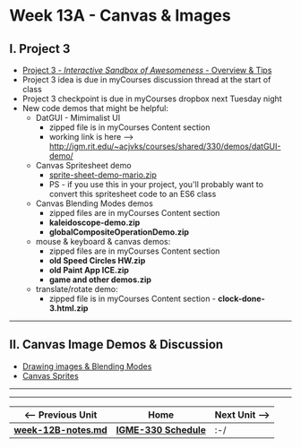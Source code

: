 # Week 13A - Canvas & Images

## I. Project 3
- [Project 3 - *Interactive Sandbox of Awesomeness* - Overview & Tips](../projects/p3-overview-and-tips.md)
- Project 3 idea is due in myCourses discussion thread at the start of class
- Project 3 checkpoint is due in myCourses dropbox next Tuesday night
- New code demos that might be helpful:
  - DatGUI - Mimimalist UI
    - zipped file is in myCourses Content section
    - working link is here --> http://igm.rit.edu/~acjvks/courses/shared/330/demos/datGUI-demo/
  - Canvas Spritesheet demo
    - [sprite-sheet-demo-mario.zip](https://github.com/tonethar/IGME-330-Master/blob/master/notes/_files/sprite-sheet-demo-mario.zip)
    - PS - if you use this in your project, you'll probably want to convert this spritesheet code to an ES6 class
  - Canvas Blending Modes demos
    - zipped files are in myCourses Content section
    - **kaleidoscope-demo.zip**
    - **globalCompositeOperationDemo.zip**
  - mouse & keyboard & canvas demos:
    - zipped files are in myCourses Content section
    - **old Speed Circles HW.zip**
    - **old Paint App ICE.zip**
    - **game and other demos.zip**
  - translate/rotate demo:
    - zipped file is in myCourses Content section - **clock-done-3.html.zip**

<hr>

## II. Canvas Image Demos & Discussion

- [Drawing images & Blending Modes](https://github.com/tonethar/IGME-330-Master/blob/master/notes/canvas-5.md)
- [Canvas Sprites](https://github.com/tonethar/IGME-330-Master/blob/master/notes/canvas-6.md)

<hr><hr>

| <-- Previous Unit | Home | Next Unit -->
| --- | --- | --- 
| [**week-12B-notes.md**](week-12B-notes.md)     |  [**IGME-330 Schedule**](../schedule.md) | :-/
